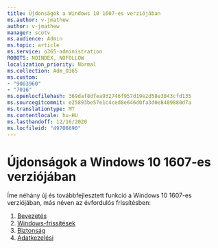 ```yaml
---
title: Újdonságok a Windows 10 1607-es verziójában
ms.author: v-jmathew
author: v-jmathew
manager: scotv
ms.audience: Admin
ms.topic: article
ms.service: o365-administration
ROBOTS: NOINDEX, NOFOLLOW
localization_priority: Normal
ms.collection: Adm_O365
ms.custom:
- "9003960"
- "7016"
ms.openlocfilehash: 369daf8dfea932746f957d19e2d58e3043cfd135
ms.sourcegitcommit: e25893be57e1c4ced8e646d0fa3d0e8489880d7a
ms.translationtype: MT
ms.contentlocale: hu-HU
ms.lasthandoff: 12/16/2020
ms.locfileid: "49706690"
---
```

# <a name="whats-new-in-windows-10-version-1607"></a>Újdonságok a Windows 10 1607-es verziójában

Íme néhány új és továbbfejlesztett funkció a Windows 10 1607-es verziójában, más néven az évfordulós frissítésben:

1. [Bevezetés](https://go.microsoft.com/fwlink/?linkid=2114462)
2. [Windows-frissítések](https://go.microsoft.com/fwlink/?linkid=2114463)
3. [Biztonság](https://go.microsoft.com/fwlink/?linkid=2114270)
4. [Adatkezelési](https://go.microsoft.com/fwlink/?linkid=2114271)
